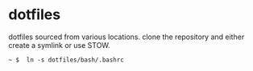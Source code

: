 dotfiles
========

dotfiles sourced from various locations.
clone the repository and either create a symlink or use STOW.

    ~ $  ln -s dotfiles/bash/.bashrc
  
